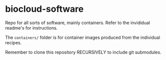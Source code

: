 # biocloud-software
Repo for all sorts of software, mainly containers. Refer to the invididual readme's for instructions.

The `containers/` folder is for container images produced from the individual recipes.

Remember to clone this repository RECURSIVELY to include git submodules.

